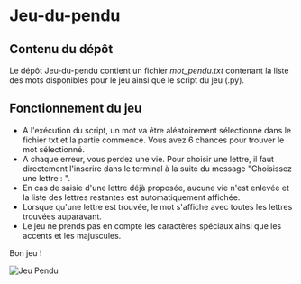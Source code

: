 # Jeu-du-pendu
## Contenu du dépôt 
Le dépôt Jeu-du-pendu contient un fichier _mot_pendu.txt_ contenant la liste des mots disponibles pour le jeu ainsi que le script du jeu (.py). 
## Fonctionnement du jeu 
- A l'exécution du script, un mot va être aléatoirement sélectionné dans le fichier txt et la partie commence. Vous avez 6 chances pour trouver le mot sélectionné.
- A chaque erreur, vous perdez une vie. Pour choisir une lettre, il faut directement l'inscrire dans le terminal à la suite du message "Choisissez une lettre : ".
- En cas de saisie d'une lettre déjà proposée, aucune vie n'est enlevée et la liste des lettres restantes est automatiquement affichée. 
- Lorsque qu'une lettre est trouvée, le mot s'affiche avec toutes les lettres trouvées auparavant.
- Le jeu ne prends pas en compte les caractères spéciaux ainsi que les accents et les majuscules. 

Bon jeu ! 



![Jeu Pendu](https://cruciverbiste.com/wp-content/uploads/2016/01/le-pendu.png)
